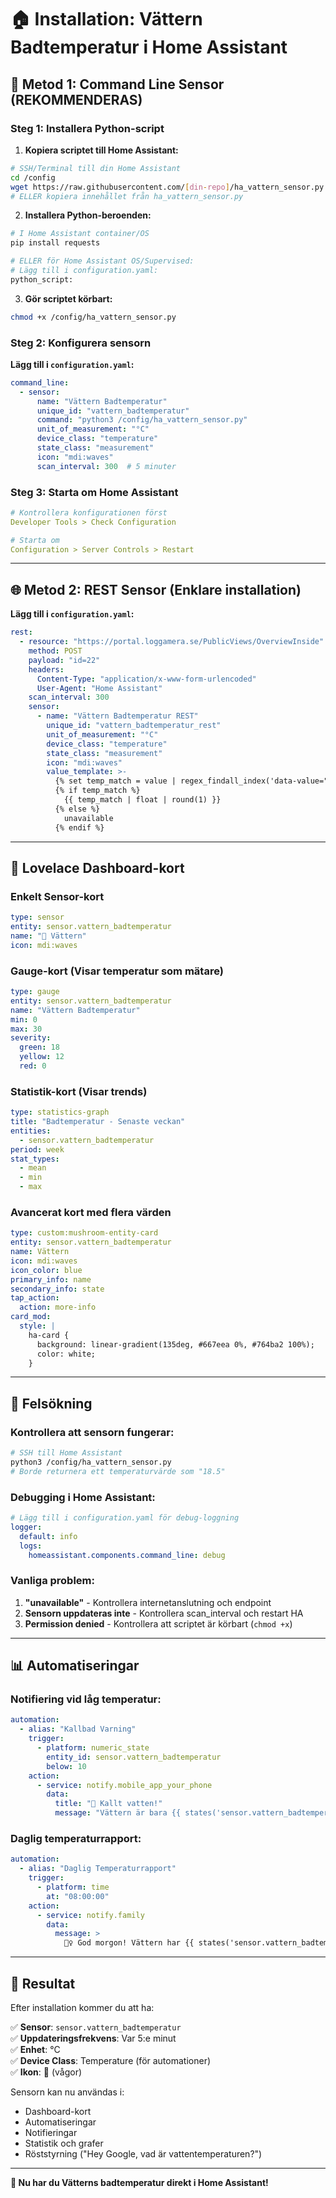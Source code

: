 # 🏠 Installation: Vättern Badtemperatur i Home Assistant

## 🚀 Metod 1: Command Line Sensor (REKOMMENDERAS)

### Steg 1: Installera Python-script

1. **Kopiera scriptet till Home Assistant:**
```bash
# SSH/Terminal till din Home Assistant
cd /config
wget https://raw.githubusercontent.com/[din-repo]/ha_vattern_sensor.py
# ELLER kopiera innehållet från ha_vattern_sensor.py
```

2. **Installera Python-beroenden:**
```bash
# I Home Assistant container/OS
pip install requests

# ELLER för Home Assistant OS/Supervised:
# Lägg till i configuration.yaml:
python_script:
```

3. **Gör scriptet körbart:**
```bash
chmod +x /config/ha_vattern_sensor.py
```

### Steg 2: Konfigurera sensorn

**Lägg till i `configuration.yaml`:**
```yaml
command_line:
  - sensor:
      name: "Vättern Badtemperatur"
      unique_id: "vattern_badtemperatur"
      command: "python3 /config/ha_vattern_sensor.py"
      unit_of_measurement: "°C"
      device_class: "temperature"
      state_class: "measurement"
      icon: "mdi:waves"
      scan_interval: 300  # 5 minuter
```

### Steg 3: Starta om Home Assistant

```yaml
# Kontrollera konfigurationen först
Developer Tools > Check Configuration

# Starta om
Configuration > Server Controls > Restart
```

---

## 🌐 Metod 2: REST Sensor (Enklare installation)

**Lägg till i `configuration.yaml`:**
```yaml
rest:
  - resource: "https://portal.loggamera.se/PublicViews/OverviewInside"
    method: POST
    payload: "id=22"
    headers:
      Content-Type: "application/x-www-form-urlencoded"
      User-Agent: "Home Assistant"
    scan_interval: 300
    sensor:
      - name: "Vättern Badtemperatur REST"
        unique_id: "vattern_badtemperatur_rest"
        unit_of_measurement: "°C"
        device_class: "temperature"
        state_class: "measurement"
        icon: "mdi:waves"
        value_template: >-
          {% set temp_match = value | regex_findall_index('data-value="([0-9.]+)"') %}
          {% if temp_match %}
            {{ temp_match | float | round(1) }}
          {% else %}
            unavailable
          {% endif %}
```

---

## 📱 Lovelace Dashboard-kort

### Enkelt Sensor-kort
```yaml
type: sensor
entity: sensor.vattern_badtemperatur
name: "🌊 Vättern"
icon: mdi:waves
```

### Gauge-kort (Visar temperatur som mätare)
```yaml
type: gauge
entity: sensor.vattern_badtemperatur
name: "Vättern Badtemperatur"
min: 0
max: 30
severity:
  green: 18
  yellow: 12
  red: 0
```

### Statistik-kort (Visar trends)
```yaml
type: statistics-graph
title: "Badtemperatur - Senaste veckan"
entities:
  - sensor.vattern_badtemperatur
period: week
stat_types:
  - mean
  - min
  - max
```

### Avancerat kort med flera värden
```yaml
type: custom:mushroom-entity-card
entity: sensor.vattern_badtemperatur
name: Vättern
icon: mdi:waves
icon_color: blue
primary_info: name
secondary_info: state
tap_action:
  action: more-info
card_mod:
  style: |
    ha-card {
      background: linear-gradient(135deg, #667eea 0%, #764ba2 100%);
      color: white;
    }
```

---

## 🔧 Felsökning

### Kontrollera att sensorn fungerar:
```bash
# SSH till Home Assistant
python3 /config/ha_vattern_sensor.py
# Borde returnera ett temperaturvärde som "18.5"
```

### Debugging i Home Assistant:
```yaml
# Lägg till i configuration.yaml för debug-loggning
logger:
  default: info
  logs:
    homeassistant.components.command_line: debug
```

### Vanliga problem:

1. **"unavailable"** - Kontrollera internetanslutning och endpoint
2. **Sensorn uppdateras inte** - Kontrollera scan_interval och restart HA
3. **Permission denied** - Kontrollera att scriptet är körbart (`chmod +x`)

---

## 📊 Automatiseringar

### Notifiering vid låg temperatur:
```yaml
automation:
  - alias: "Kallbad Varning"
    trigger:
      - platform: numeric_state
        entity_id: sensor.vattern_badtemperatur
        below: 10
    action:
      - service: notify.mobile_app_your_phone
        data:
          title: "🥶 Kallt vatten!"
          message: "Vättern är bara {{ states('sensor.vattern_badtemperatur') }}°C"
```

### Daglig temperaturrapport:
```yaml
automation:
  - alias: "Daglig Temperaturrapport"
    trigger:
      - platform: time
        at: "08:00:00"
    action:
      - service: notify.family
        data:
          message: >
            🏊‍♀️ God morgon! Vättern har {{ states('sensor.vattern_badtemperatur') }}°C idag.
```

---

## 🚀 Resultat

Efter installation kommer du att ha:

✅ **Sensor**: `sensor.vattern_badtemperatur`  
✅ **Uppdateringsfrekvens**: Var 5:e minut  
✅ **Enhet**: °C  
✅ **Device Class**: Temperature (för automationer)  
✅ **Ikon**: 🌊 (vågor)  

Sensorn kan nu användas i:
- Dashboard-kort
- Automatiseringar  
- Notifieringar
- Statistik och grafer
- Röststyrning ("Hey Google, vad är vattentemperaturen?")

---

**🎉 Nu har du Vätterns badtemperatur direkt i Home Assistant!** 